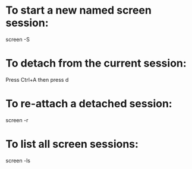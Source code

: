 # To start a new named screen session:

screen -S <session-name>

# To detach from the current session:

Press Ctrl+A then press d

# To re-attach a detached session:

screen -r <session-name>

# To list all screen sessions:

screen -ls
